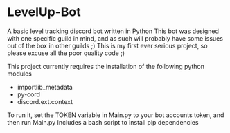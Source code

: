 # LevelUp-Bot
A basic level tracking discord bot written in Python
This bot was designed with one specific guild in mind, and as such will probably have some issues out of the box in other guilds ;)
This is my first ever serious project, so please excuse all the poor quality code ;)

This project currently requires the installation of the following python modules
 * importlib_metadata
 * py-cord
 * discord.ext.context

 To run it, set the TOKEN variable in Main.py to your bot accounts token, and then run Main.py
 Includes a bash script to install pip dependencies
